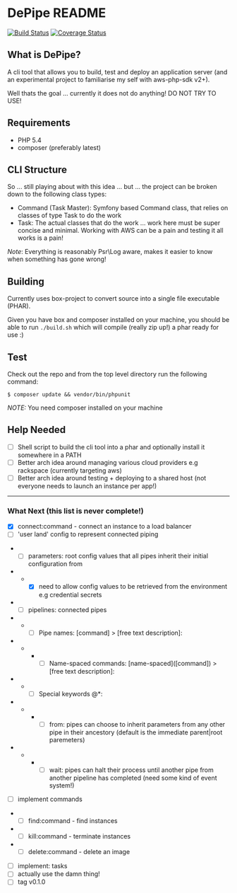 DePipe README
===========

[![Build Status](https://travis-ci.org/renegare/depipe.png?branch=master)](https://travis-ci.org/renegare/depipe)
[![Coverage Status](https://coveralls.io/repos/renegare/depipe/badge.png)](https://coveralls.io/r/renegare/depipe)

What is DePipe?
-------------

A cli tool that allows you to build, test and deploy an application server (and an experimental project to familiarise my self with aws-php-sdk v2+).

Well thats the goal ... currently it does not do anything! DO NOT TRY TO USE!

Requirements
------------

* PHP 5.4
* composer (preferably latest)

CLI Structure
-------------

So ... still playing about with this idea ... but ... the project can be broken down to the following class types:

* Command (Task Master): Symfony based Command class, that relies on classes of type Task to do the work
* Task: The actual classes that do the work ... work here must be super concise and minimal. Working with AWS can be a pain and testing it all works is a pain!

*Note*: Everything is reasonably Psr\Log aware, makes it easier to know when something has gone wrong!

Building
--------

Currently uses box-project to convert source into a single file executable (PHAR).

Given you have box and composer installed on your machine, you should be able to run ```./build.sh``` which will
compile (really zip up!) a phar ready for use :)

Test
----

Check out the repo and from the top level directory run the following command:
```
$ composer update && vendor/bin/phpunit
```

*NOTE:* You need composer installed on your machine

Help Needed
-----------

- [ ] Shell script to build the cli tool into a phar and optionally install it somewhere in a PATH
- [ ] Better arch idea around managing various cloud providers e.g rackspace (currently targeting aws)
- [ ] Better arch idea around testing + deploying to a shared host (not everyone needs to launch an instance per app!)

----------------------
### What Next (this list is never complete!)

- [x] connect:command - connect an instance to a load balancer
- [ ] 'user land' config to represent connected piping
- - [ ] parameters: root config values that all pipes inherit their initial configuration from
- -  - [x] need to allow config values to be retrieved from the environment e.g credential secrets
- - [ ] pipelines: connected pipes
- - - [ ] Pipe names: [command] > [free text description]:
- - - - [ ] Name-spaced commands: [name-spaced]\([command]) > [free text description]:
- - - [ ] Special keywords @*:
- - - - [ ] from: pipes can choose to inherit parameters from any other pipe in their ancestory (default is the immediate parent|root paremeters)
- - - - [ ] wait: pipes can halt their process until another pipe from another pipeline has completed (need some kind of event system!)
- [ ] implement commands
- - [ ] find:command - find instances
- - [ ] kill:command - terminate instances
- - [ ] delete:command - delete an image
- [ ] implement: tasks
- [ ] actually use the damn thing!
- [ ] tag v0.1.0
